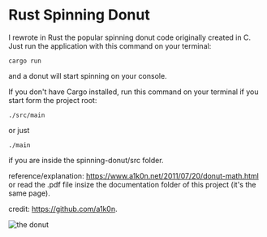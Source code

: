 # Rust Spinning Donut
I rewrote in Rust the popular spinning donut code originally created in C. Just run the application with this command on your terminal:
```
cargo run
```
and a donut will start spinning on your console.

If you don't have Cargo installed, run this command on your terminal if you start form the project root:
```
./src/main
```
or just 
```
./main
```
if you are inside the spinning-donut/src folder.

reference/explanation: https://www.a1k0n.net/2011/07/20/donut-math.html or read the .pdf file insize the documentation folder of this project (it's the same page).

credit: https://github.com/a1k0n.

![the donut](https://github.com/federicobaldini/spinning-donut/blob/main/donut.gif)